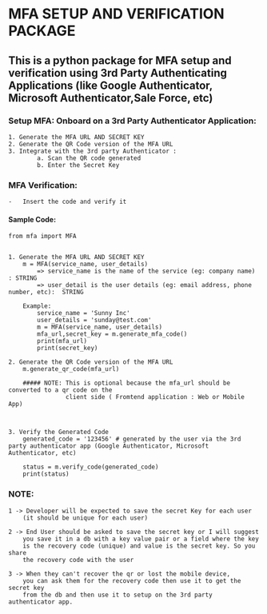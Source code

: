 # MFA SETUP AND VERIFICATION PACKAGE



## This is a python package for MFA setup and verification using 3rd Party Authenticating Applications (like Google Authenticator, Microsoft Authenticator,Sale Force, etc)


### Setup MFA: Onboard on a 3rd Party Authenticator Application:
    1. Generate the MFA URL AND SECRET KEY
    2. Generate the QR Code version of the MFA URL
    3. Integrate with the 3rd party Authenticator :
            a. Scan the QR code generated
            b. Enter the Secret Key



### MFA Verification: 
    -   Insert the code and verify it


#### Sample Code:
    from mfa import MFA


    1. Generate the MFA URL AND SECRET KEY
        m = MFA(service_name, user_details)
            => service_name is the name of the service (eg: company name) : STRING
            => user_detail is the user details (eg: email address, phone number, etc):  STRING
        
        Example: 
            service_name = 'Sunny Inc'
            user_details = 'sunday@test.com'
            m = MFA(service_name, user_details) 
            mfa_url,secret_key = m.generate_mfa_code()
            print(mfa_url)
            print(secret_key)

    2. Generate the QR Code version of the MFA URL
        m.generate_qr_code(mfa_url)   
       
        ##### NOTE: This is optional because the mfa_url should be converted to a qr code on the 
                    client side ( Fromtend application : Web or Mobile App)
      


    3. Verify the Generated Code
        generated_code = '123456' # generated by the user via the 3rd party authenticator app (Google Authenticator, Microsoft Authenticator, etc)
        
        status = m.verify_code(generated_code)
        print(status)




### NOTE: 

    1 -> Developer will be expected to save the secret Key for each user 
        (it should be unique for each user)
            
    2 -> End User should be asked to save the secret key or I will suggest 
        you save it in a db with a key value pair or a field where the key 
        is the recovery code (unique) and value is the secret key. So you share 
        the recovery code with the user

    3 -> When they can't recover the qr or lost the mobile device, 
        you can ask them for the recovery code then use it to get the secret key 
        from the db and then use it to setup on the 3rd party authenticator app.







